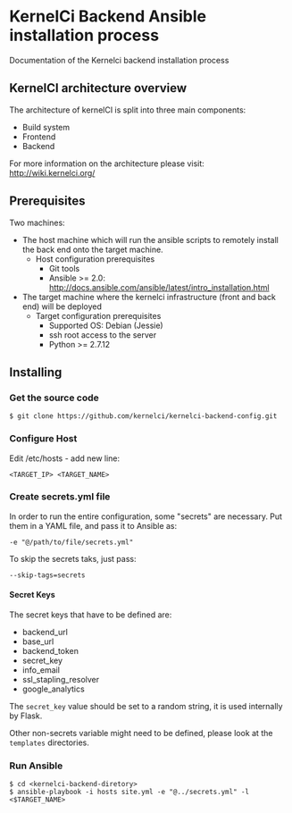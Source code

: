 # KernelCi Backend Ansible installation process

Documentation of the Kernelci backend installation process

## KernelCI architecture overview

The architecture of kernelCI is split into three main components:
* Build system
* Frontend
* Backend

For more information on the architecture please visit:  http://wiki.kernelci.org/

## Prerequisites

Two machines:
* The host machine which will run the ansible scripts to remotely install the back end onto the target machine.
	* Host configuration prerequisites
		* Git tools
		* Ansible >= 2.0: http://docs.ansible.com/ansible/latest/intro_installation.html
* The target machine where the kernelci infrastructure (front and back end) will be deployed
	* Target configuration prerequisites  
		* Supported OS: Debian (Jessie)
		* ssh root access to the server
		* Python >= 2.7.12

## Installing

### Get the source code
```
$ git clone https://github.com/kernelci/kernelci-backend-config.git
```

### Configure Host
Edit /etc/hosts - add new line:
```
<TARGET_IP> <TARGET_NAME>
```

### Create secrets.yml file
In order to run the entire configuration, some "secrets" are necessary.
Put them in a YAML file, and pass it to Ansible as:

    -e "@/path/to/file/secrets.yml"

To skip the secrets taks, just pass:

    --skip-tags=secrets

#### Secret Keys


The secret keys that have to be defined are:

* backend_url
* base_url
* backend_token
* secret_key
* info_email
* ssl_stapling_resolver
* google_analytics


The `secret_key` value should be set to a random string, it is used internally
by Flask.

Other non-secrets variable might need to be defined, please look at the `templates` directories.

### Run Ansible
```
$ cd <kernelci-backend-diretory>
$ ansible-playbook -i hosts site.yml -e "@../secrets.yml" -l <$TARGET_NAME> 
```